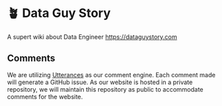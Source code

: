 # 🪴 Data Guy Story
A supert wiki about Data Engineer https://dataguystory.com

## Comments
We are utilizing [Utterances](https://utteranc.es/) as our comment engine. Each comment made will generate a GitHub issue. As our website is hosted in a private repository, we will maintain this repository as public to accommodate comments for the website.
